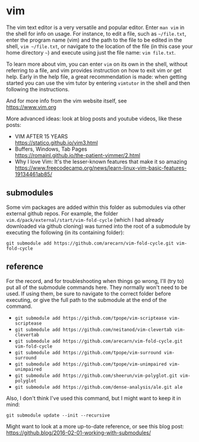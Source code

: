 # vim

The vim text editor is a very versatile and popular editor.  Enter `man vim` in
the shell for info on usage.  For instance, to edit a file, such as
`~/file.txt`, enter the program name (vim) and the path to the file to be edited
in the shell, `vim ~/file.txt`, or navigate to the location of the file (in this
case your home directory `~`) and execute using just the file name:
`vim file.txt`.

To learn more about vim, you can enter `vim` on its own in the shell, without
referring to a file, and vim provides instruction on how to exit vim or get
help.  Early in the help file, a great recommendation is made: when getting
started you can use the vim tutor by entering `vimtutor` in the shell and then
following the instructions.

And for more info from the vim website itself, see  
  <https://www.vim.org>

More advanced ideas: look at blog posts and youtube videos, like these posts:

* VIM AFTER 15 YEARS  
   <https://statico.github.io/vim3.html>
* Buffers, Windows, Tab Pages  
   <https://romainl.github.io/the-patient-vimmer/2.html>
* Why I love Vim: It's the lesser-known features that make it so amazing  
   <https://www.freecodecamp.org/news/learn-linux-vim-basic-features-19134461ab85/>

## submodules

Some vim packages are added within this folder as submodules via other external
github repos. For example, the folder `vim.d/pack/external/start/vim-fold-cycle`
(which I had already downloaded via github cloning) was turned into the root of
a submodule by executing the following (in its containing folder):

`git submodule add https://github.com/arecarn/vim-fold-cycle.git vim-fold-cycle`

## reference

For the record, and for troubleshooting when things go wrong, I'll (try to) put
all of the submodule commands here.  They normally won't need to be used.  If
using them, be sure to navigate to the correct folder before executing, or give
the full path to the submodule at the end of the command.

* `git submodule add https://github.com/tpope/vim-scriptease vim-scriptease`
* `git submodule add https://github.com/neitanod/vim-clevertab vim-clevertab`
* `git submodule add https://github.com/arecarn/vim-fold-cycle.git vim-fold-cycle`
* `git submodule add https://github.com/tpope/vim-surround vim-surround`
* `git submodule add https://github.com/tpope/vim-unimpaired vim-unimpaired`
* `git submodule add https://github.com/sheerun/vim-polyglot.git vim-polyglot`
* `git submodule add https://github.com/dense-analysis/ale.git ale`

Also, I don't think I've used this command, but I might want to keep it in mind:

`git submodule update --init --recursive`

Might want to look at a more up-to-date reference, or see this blog post:  
  <https://github.blog/2016-02-01-working-with-submodules/>
